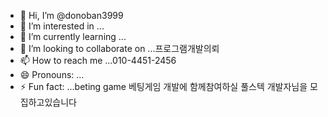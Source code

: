 - 👋 Hi, I’m @donoban3999
- 👀 I’m interested in ...
- 🌱 I’m currently learning ...
- 💞️ I’m looking to collaborate on ...프로그램개발의뢰
- 📫 How to reach me ...010-4451-2456
- 😄 Pronouns: ...
- ⚡ Fun fact: ...beting game 베팅게임 개발에 함께참여하실 풀스텍 개발자님을 모집하고있습니다

<!---
donoban3999/donoban3999 is a ✨ special ✨ repository because its `README.md` (this file) appears on your GitHub profile.
You can click the Preview link to take a look at your changes.
--->
